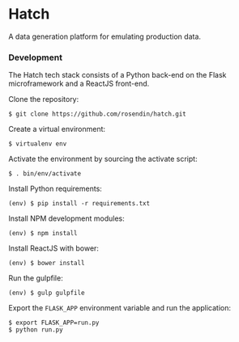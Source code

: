 # Hatch

A data generation platform for emulating production data.

### Development

The Hatch tech stack consists of a Python back-end on the Flask microframework and a ReactJS front-end.

Clone the repository:
```
$ git clone https://github.com/rosendin/hatch.git
```

Create a virtual environment:
```
$ virtualenv env
```

Activate the environment by sourcing the activate script:
```
$ . bin/env/activate
```

Install Python requirements:
```
(env) $ pip install -r requirements.txt
```

Install NPM development modules:
```
(env) $ npm install
```

Install ReactJS with bower:
```
(env) $ bower install
```

Run the gulpfile:
```
(env) $ gulp gulpfile
```

Export the `FLASK_APP` environment variable and run the application:
```
$ export FLASK_APP=run.py
$ python run.py
```